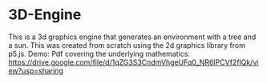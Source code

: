 # 3D-Engine
This is a 3d graphics engine that generates an environment with a tree and a sun. This was created from scratch using the 2d graphics library from p5.js.
Demo:
Pdf covering the underlying mathematics: https://drive.google.com/file/d/1qZG3S3CndmVhgeUFq0_NR6IPCVf2flQk/view?usp=sharing
